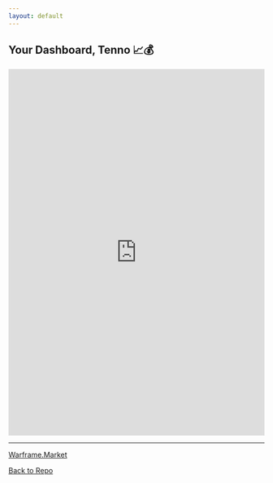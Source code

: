 ```yaml
---
layout: default
---
```

## Your Dashboard, Tenno 📈💰


 
<iframe
  width="100%" height="720"
  src="https://app.powerbi.com/view?r=eyJrIjoiNTQzNzQ0ODctNWE3My00Zjk0LTlhNDAtNDAwZWFkMWY5MWEzIiwidCI6ImYyMmI2ODkzLTkyYjMtNGRmYi05MjNkLWNhNmMxMDRkYzcyMSJ9&pageName=b4d990d3da8074bcd538"
  frameborder="0" allowfullscreen>
</iframe>

---

[Warframe.Market](https://warframe.market/)

[Back to Repo](https://github.com/sugarandqueries/Prime-Set-Price-Checker)

